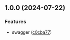 
## 1.0.0 (2024-07-22)


### Features

* swagger ([c0cba77](https://github.com/AnechaS/express-sequelize-typescript-template/commit/c0cba77a976f8661748565a55ee730b3d22f8301))
